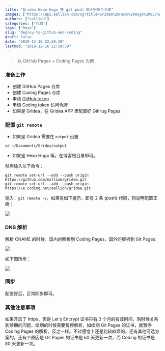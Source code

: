 ```yaml
---
title: "Gridea Hexo Hugo 等 git push 同步到多个仓库"
images: ["https://api.eallion.com/og?title=Gridea%20Hexo%20Hugo%20%E7%AD%89%20git%20push%20%E5%90%8C%E6%AD%A5%E5%88%B0%E5%A4%9A%E4%B8%AA%E4%BB%93%E5%BA%93"]
authors: ["eallion"]
categories: ["代码"]
tags: ["hexo"]
slug: "deploy-to-github-and-coding"
draft: false
date: "2019-12-16 22:58:39"
lastmod: "2019-12-16 22:58:39"
---
```


> 以 GitHub Pages + Coding Pages 为例

### 准备工作

- 创建 GitHub Pages 仓库
- 创建 Coding Pages 仓库
- 申请 [GitHub token](https://github.com/settings/tokens/new)
- 申请 Coding token 访问令牌
- 如果是 Gridea，在 Gridea APP 里配置好 GitHug Pages

### 配置 `git remote`

- 如果是 Gridea 需要在 `output` 设置

```
cd ~/Documents/Gridea/output
```

- 如果是 Hexo Hugo 等，在博客根目录即可。

然后输入以下命令：

```
git remote set-url --add --push origin https://github.com/eallion/gridea.git
git remote set-url --add --push origin https://e.coding.net/eallion/gridea.git
```

输入：`git remote -v`，如果有如下提示，即有 2 条 (push) 代码，则说明配置正确：

![](/assets/images/posts/2019/12/20191228231145.png)

### DNS 解析

解析 CNAME 的时候，国内的解析到 Coding Pages，国外的解析到 Git Pages.

![](/assets/images/posts/2019/12/20191228231204.png)

如下图所示：

![](/assets/images/posts/2019/12/20191228231217.png)

### 同步

配置好后，正常同步即可。

### 其他注意事项

如果开启了 https，但是 Let's Encrypt 证书只有 3 个月的有效时间，到时候关系到续期的问题，续期的时候需要暂停解析，如续期 Git Pages 的证书，就暂停 Coding Pages 的解析，反之一样。不过感觉上还是比较麻烦的。还有其他可选方案的。还有个原因是 Git Pages 的证书是 60 天更新一次，而 Coding 的证书是 80 天更新一次。

